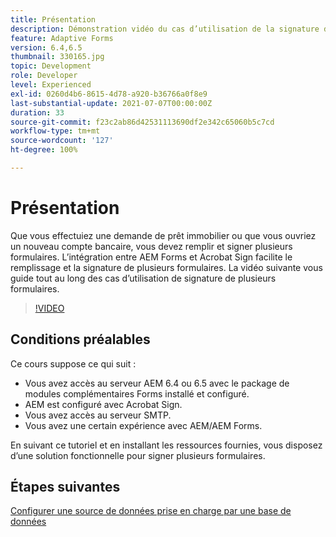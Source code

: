 ```yaml
---
title: Présentation
description: Démonstration vidéo du cas d’utilisation de la signature de plusieurs formulaires
feature: Adaptive Forms
version: 6.4,6.5
thumbnail: 330165.jpg
topic: Development
role: Developer
level: Experienced
exl-id: 0260d4b6-8615-4d78-a920-b36766a0f8e9
last-substantial-update: 2021-07-07T00:00:00Z
duration: 33
source-git-commit: f23c2ab86d42531113690df2e342c65060b5c7cd
workflow-type: tm+mt
source-wordcount: '127'
ht-degree: 100%

---
```


# Présentation

Que vous effectuiez une demande de prêt immobilier ou que vous ouvriez un nouveau compte bancaire, vous devez remplir et signer plusieurs formulaires. L’intégration entre AEM Forms et Acrobat Sign facilite le remplissage et la signature de plusieurs formulaires.
La vidéo suivante vous guide tout au long des cas d’utilisation de signature de plusieurs formulaires.

>[!VIDEO](https://video.tv.adobe.com/v/330165?quality=12&learn=on)

## Conditions préalables

Ce cours suppose ce qui suit :

* Vous avez accès au serveur AEM 6.4 ou 6.5 avec le package de modules complémentaires Forms installé et configuré.
* AEM est configuré avec Acrobat Sign.
* Vous avez accès au serveur SMTP.
* Vous avez une certain expérience avec AEM/AEM Forms.

En suivant ce tutoriel et en installant les ressources fournies, vous disposez d’une solution fonctionnelle pour signer plusieurs formulaires.

## Étapes suivantes

[Configurer une source de données prise en charge par une base de données](./configure-data-source.md)
